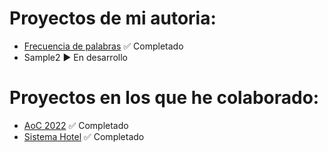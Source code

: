 # Proyectos de mi autoria:

* [Frecuencia de palabras](https://github.com/progsis-espol/programa-frecuencia-palabras-Jecanart) ✅ Completado
* Sample2 ▶️ En desarrollo

# Proyectos en los que he colaborado:

* [AoC 2022](https://github.com/AoC-ESPOL/AoC-2022-Solutions) ✅ Completado
* [Sistema Hotel](https://github.com/Jecanart/HotelProject) ✅ Completado

